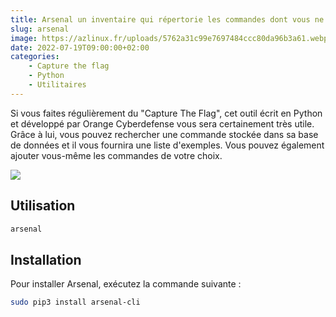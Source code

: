 ```yaml
---
title: Arsenal un inventaire qui répertorie les commandes dont vous ne vous souvenez jamais
slug: arsenal
image: https://azlinux.fr/uploads/5762a31c99e7697484ccc80da96b3a61.webp
date: 2022-07-19T09:00:00+02:00
categories:
    - Capture the flag
    - Python
    - Utilitaires
---
```


Si vous faites régulièrement du "Capture The Flag", cet outil écrit en Python et développé par Orange Cyberdefense vous sera certainement très utile. Grâce à lui, vous pouvez rechercher une commande stockée dans sa base de données et il vous fournira une liste d'exemples. Vous pouvez également ajouter vous-même les commandes de votre choix.

![](https://azlinux.fr/uploads/9f72867ee8a8f809f896f606bb9d1005.webp)

## Utilisation

```bash
arsenal
```

## Installation

Pour installer Arsenal, exécutez la commande suivante :

```bash
sudo pip3 install arsenal-cli
```
